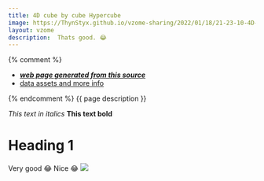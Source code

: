 ```yaml
---
title: 4D cube by cube Hypercube
image: https://ThynStyx.github.io/vzome-sharing/2022/01/18/21-23-10-4D-cube-by-cube-Hypercube/4D-cube-by-cube-Hypercube.png
layout: vzome
description:  Thats good. 😂
---
```


{% comment %}
 - [***web page generated from this source***][post]
 - [data assets and more info][github]

[post]: <https://ThynStyx.github.io/vzome-sharing/2022/01/18/4D-cube-by-cube-Hypercube-21-23-10.html>
[github]: <https://github.com/ThynStyx/vzome-sharing/tree/main/2022/01/18/21-23-10-4D-cube-by-cube-Hypercube/>
{% endcomment %}
{{ page description }}

*This text in italics* 
**This text bold**
# Heading 1
  Very good 😂
  Nice 😂
<vzome-viewer style="width: 100%; height: 65vh;"
       src="https://ThynStyx.github.io/vzome-sharing/2022/01/18/21-23-10-4D-cube-by-cube-Hypercube/4D-cube-by-cube-Hypercube.vZome" >
  <img src="https://ThynStyx.github.io/vzome-sharing/2022/01/18/21-23-10-4D-cube-by-cube-Hypercube/4D-cube-by-cube-Hypercube.png" />
</vzome-viewer>
